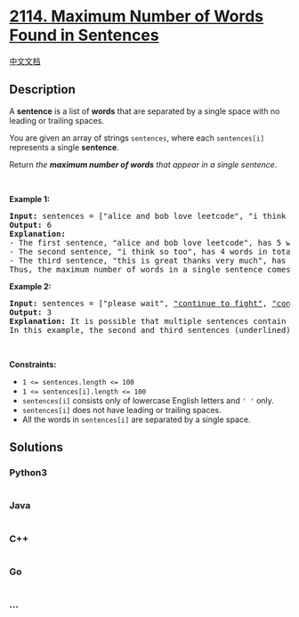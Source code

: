 # [2114. Maximum Number of Words Found in Sentences](https://leetcode.com/problems/maximum-number-of-words-found-in-sentences)

[中文文档](/solution/2100-2199/2114.Maximum%20Number%20of%20Words%20Found%20in%20Sentences/README.md)

## Description

<p>A <strong>sentence</strong> is a list of <strong>words</strong> that are separated by a single space&nbsp;with no leading or trailing spaces.</p>

<p>You are given an array of strings <code>sentences</code>, where each <code>sentences[i]</code> represents a single <strong>sentence</strong>.</p>

<p>Return <em>the <strong>maximum number of words</strong> that appear in a single sentence</em>.</p>

<p>&nbsp;</p>
<p><strong class="example">Example 1:</strong></p>

<pre>
<strong>Input:</strong> sentences = [&quot;alice and bob love leetcode&quot;, &quot;i think so too&quot;, <u>&quot;this is great thanks very much&quot;</u>]
<strong>Output:</strong> 6
<strong>Explanation:</strong> 
- The first sentence, &quot;alice and bob love leetcode&quot;, has 5 words in total.
- The second sentence, &quot;i think so too&quot;, has 4 words in total.
- The third sentence, &quot;this is great thanks very much&quot;, has 6 words in total.
Thus, the maximum number of words in a single sentence comes from the third sentence, which has 6 words.
</pre>

<p><strong class="example">Example 2:</strong></p>

<pre>
<strong>Input:</strong> sentences = [&quot;please wait&quot;, <u>&quot;continue to fight&quot;</u>, <u>&quot;continue to win&quot;</u>]
<strong>Output:</strong> 3
<strong>Explanation:</strong> It is possible that multiple sentences contain the same number of words. 
In this example, the second and third sentences (underlined) have the same number of words.
</pre>

<p>&nbsp;</p>
<p><strong>Constraints:</strong></p>

<ul>
	<li><code>1 &lt;= sentences.length &lt;= 100</code></li>
	<li><code>1 &lt;= sentences[i].length &lt;= 100</code></li>
	<li><code>sentences[i]</code> consists only of lowercase English letters and <code>&#39; &#39;</code> only.</li>
	<li><code>sentences[i]</code> does not have leading or trailing spaces.</li>
	<li>All the words in <code>sentences[i]</code> are separated by a single space.</li>
</ul>


## Solutions

<!-- tabs:start -->

### **Python3**

```python

```

### **Java**

```java

```

### **C++**

```cpp

```

### **Go**

```go

```

### **...**

```

```

<!-- tabs:end -->